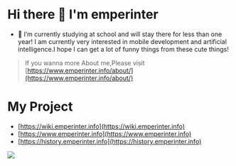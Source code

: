 # Hi there 👋 I'm emperinter

- 🌱 I’m currently studying at school and will stay there for less than one year! I am currently very interested in mobile development and artificial intelligence.I hope I can get a lot of funny things from these cute things!

> If you wanna more About me,Please visit [https://www.emperinter.info/about/](https://www.emperinter.info/about/)

# My Project

- [https://wiki.emperinter.info](https://wiki.emperinter.info)
- [https://www.emperinter.info](https://www.emperinter.info)
- [https://history.emperinter.info](https://history.emperinter.info)


<!--
**emperinter/emperinter** is a ✨ _special_ ✨ repository because its `README.md` (this file) appears on your GitHub profile.

Here are some ideas to get you started:

- 🔭 I’m currently working on ...
- 🌱 I’m currently learning ...
- 👯 I’m looking to collaborate on ...
- 🤔 I’m looking for help with ...
- 💬 Ask me about ...
- 📫 How to reach me: ...
- 😄 Pronouns: ...
- ⚡ Fun fact: ...
-->

![](https://github-readme-stats.vercel.app/api?username=emperinter)
